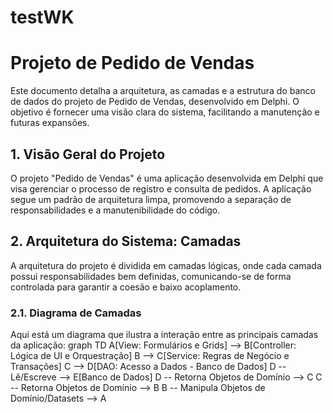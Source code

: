 ﻿# testWK
# Projeto de Pedido de Vendas
Este documento detalha a arquitetura, as camadas e a estrutura do banco de dados do projeto de Pedido de Vendas, desenvolvido em Delphi. O objetivo é fornecer uma visão clara do sistema, facilitando a manutenção e futuras expansões.

## 1. Visão Geral do Projeto
O projeto "Pedido de Vendas" é uma aplicação desenvolvida em Delphi que visa gerenciar o processo de registro e consulta de pedidos. A aplicação segue um padrão de arquitetura limpa, promovendo a separação de responsabilidades e a manutenibilidade do código.

## 2. Arquitetura do Sistema: Camadas
A arquitetura do projeto é dividida em camadas lógicas, onde cada camada possui responsabilidades bem definidas, comunicando-se de forma controlada para garantir a coesão e baixo acoplamento.

### 2.1. Diagrama de Camadas
Aqui está um diagrama que ilustra a interação entre as principais camadas da aplicação:
graph TD
    A[View: Formulários e Grids] --> B[Controller: Lógica de UI e Orquestração]
    B --> C[Service: Regras de Negócio e Transações]
    C --> D[DAO: Acesso a Dados - Banco de Dados]
    D -- Lê/Escreve --> E[Banco de Dados]
    D -- Retorna Objetos de Domínio --> C
    C -- Retorna Objetos de Domínio --> B
    B -- Manipula Objetos de Domínio/Datasets --> A
